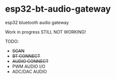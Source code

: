 # esp32-bt-audio-gateway
esp32 bluetooth audio gateway


Work in progress
STILL NOT WORKING!

TODO:
- ~~SCAN~~
- ~~BT CONNECT~~
- ~~AUDIO CONNECT~~
- PWM AUDIO I/O
- ADC/DAC AUDIO

